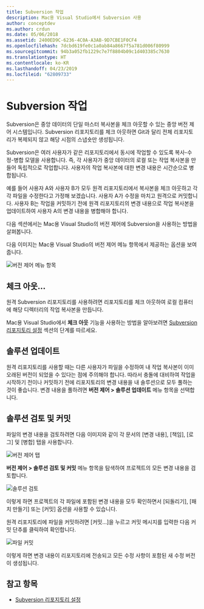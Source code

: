 ```yaml
---
title: Subversion 작업
description: Mac용 Visual Studio에서 Subversion 사용
author: conceptdev
ms.author: crdun
ms.date: 05/06/2018
ms.assetid: 2400ED9C-6236-4C0A-A3AB-9D7CBE1F0CF4
ms.openlocfilehash: 7dcbd619fe0c1a0ab84a8667f5a781d006f80999
ms.sourcegitcommit: 94b3a052fb1229c7e7f8804b09c1d403385c7630
ms.translationtype: HT
ms.contentlocale: ko-KR
ms.lasthandoff: 04/23/2019
ms.locfileid: "62809733"
---
```

# <a name="working-with-subversion"></a>Subversion 작업

Subversion은 중앙 데이터의 단일 마스터 복사본을 체크 아웃할 수 있는 중앙 버전 제어 시스템입니다. Subversion 리포지토리를 체크 아웃하면 Git과 달리 전체 리포지토리가 복제되지 않고 해당 시점의 스냅숏만 생성됩니다.

Subversion은 여러 사용자가 같은 리포지토리에서 동시에 작업할 수 있도록 복사-수정-병합 모델을 사용합니다. 즉, 각 사용자가 중앙 데이터의 로컬 또는 작업 복사본을 만들어 독립적으로 작업합니다. 사용자의 작업 복사본에 대한 변경 내용은 시간순으로 병합됩니다.

예를 들어 사용자 A와 사용자 B가 모두 원격 리포지토리에서 복사본을 체크 아웃하고 각각 파일을 수정한다고 가정해 보겠습니다. 사용자 A가 수정을 마치고 원격으로 커밋합니다. 사용자 B는 작업을 커밋하기 전에 원격 리포지토리의 변경 내용으로 작업 복사본을 업데이트하여 사용자 A의 변경 내용을 병합해야 합니다.

다음 섹션에서는 Mac용 Visual Studio의 버전 제어에 Subversion을 사용하는 방법을 살펴봅니다.

다음 이미지는 Mac용 Visual Studio의 버전 제어 메뉴 항목에서 제공하는 옵션을 보여줍니다.

![버전 제어 메뉴 항목](media/version-control-svnVersionControlMenu.png)

## <a name="checkout"></a>체크 아웃...

원격 Subversion 리포지토리를 사용하려면 리포지토리를 체크 아웃하여 로컬 컴퓨터에 해당 디렉터리의 작업 복사본을 만듭니다.

Mac용 Visual Studio에서 **체크 아웃** 기능을 사용하는 방법을 알아보려면 [Subversion 리포지토리 설정](set-up-subversion-repository.md) 섹션의 단계를 따르세요.

## <a name="update-solution"></a>솔루션 업데이트

원격 리포지토리를 사용할 때는 다른 사용자가 파일을 수정하여 내 작업 복사본이 이미 오래된 버전이 되었을 수 있다는 점에 주의해야 합니다. 따라서 충돌에 대비하여 작업을 시작하기 전이나 커밋하기 전에 리포지토리의 변경 내용을 내 솔루션으로 모두 풀하는 것이 좋습니다. 변경 내용을 풀하려면 **버전 제어 > 솔루션 업데이트** 메뉴 항목을 선택합니다.

## <a name="review-solution-and-commit"></a>솔루션 검토 및 커밋

파일의 변경 내용을 검토하려면 다음 이미지와 같이 각 문서의 [변경 내용], [책임], [로그] 및 [병합] 탭을 사용합니다.

![버전 제어 탭](media/version-control-vcTabs.png)

**버전 제어 > 솔루션 검토 및 커밋** 메뉴 항목을 탐색하여 프로젝트의 모든 변경 내용을 검토합니다.

![솔루션 검토](media/version-control-vcStatus.png)

이렇게 하면 프로젝트의 각 파일에 포함된 변경 내용을 모두 확인하면서 [되돌리기], [패치 만들기] 또는 [커밋] 옵션을 사용할 수 있습니다.

원격 리포지토리에 파일을 커밋하려면 [커밋...]을 누르고 커밋 메시지를 입력한 다음 커밋 단추를 클릭하여 확인합니다.

![파일 커밋](media/version-control-svnCommit.png)

이렇게 하면 변경 내용이 리포지토리에 전송되고 모든 수정 사항이 포함된 새 수정 버전이 생성됩니다.

## <a name="see-also"></a>참고 항목

- [Subversion 리포지토리 설정](set-up-subversion-repository.md)
